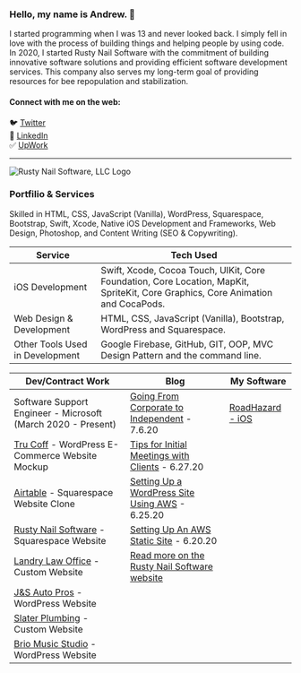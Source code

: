 ### Hello, my name is Andrew. 👋

I started programming when I was 13 and never looked back. I simply fell in love with the process of building things and helping people by using code. In 2020, I started Rusty Nail Software with the commitment of building innovative software solutions and providing efficient software development services. This company also serves my long-term goal of providing resources for bee repopulation and stabilization.

#### Connect with me on the web:
🐦 [Twitter](https://twitter.com/andrewlundydev/) <br>
💼 [LinkedIn](https://www.linkedin.com/in/andrewlundydev/) <br>
✅ [UpWork](https://www.upwork.com/freelancers/~0199be2378363dff7b)
<hr>

![Rusty Nail Software, LLC Logo](https://static1.squarespace.com/static/5dcb0ef151622a11ac0892a7/5ef1bf21d15ac858b6a5552f/5f0cc4ba6720a9003b731f43/1594672315966/RNS_FULL_BLKCLR.png?format=40w)

### Portfilio & Services 
Skilled in HTML, CSS, JavaScript (Vanilla), WordPress, Squarespace, Bootstrap, Swift, Xcode, Native iOS Development and Frameworks, Web Design, Photoshop, and Content Writing (SEO & Copywriting). <br>


Service | Tech Used
------------ | -------------
iOS Development | Swift, Xcode, Cocoa Touch, UIKit, Core Foundation, Core Location, MapKit, SpriteKit, Core Graphics, Core Animation and CocaPods.
Web Design & Development | HTML, CSS, JavaScript (Vanilla), Bootstrap, WordPress and Squarespace.
Other Tools Used in Development | Google Firebase, GitHub, GIT, OOP, MVC Design Pattern and the command line.


Dev/Contract Work | Blog | My Software
------------ | ------------- | -------------
Software Support Engineer - Microsoft (March 2020 - Present) | [Going From Corporate to Independent](https://rustynailsoftware.com/dev-blog/going-from-corporate-to-independent) - 7.6.20 | [RoadHazard - iOS](https://rustynailsoftware.com/roadhazard)
[Tru Coff](https://rustynailsoftware.com/wordpress-ecommerce) - WordPress E-Commerce Website Mockup | [Tips for Initial Meetings with Clients](https://rustynailsoftware.com/dev-blog/tips-for-initial-meetings-with-clients) - 6.27.20 |
[Airtable](https://rustynailsoftware.com/work/airtable-clone) - Squarespace Website Clone | [Setting Up a WordPress Site Using AWS](https://rustynailsoftware.com/dev-blog/hn9opdswphvk7rntlkqs2f7v97yo9z) - 6.25.20 | 
[Rusty Nail Software](https://rustynailsoftware.com) - Squarespace Website | [Setting Up An AWS Static Site](https://rustynailsoftware.com/dev-blog/setting-up-an-aws-static-site) - 6.20.20 |
[Landry Law Office](https://rustynailsoftware.com/landry-law-office) - Custom Website | [Read more on the Rusty Nail Software website](https://rustynailsoftware.com/dev-blog) |
[J&S Auto Pros](https://rustynailsoftware.com/js-auto-pros) - WordPress Website | |
[Slater Plumbing](https://rustynailsoftware.com/slater-plumbing) - Custom Website | |
[Brio Music Studio](https://rustynailsoftware.com/brio-music-studio) - WordPress Website | |







<!--
**andrew-lundy/andrew-lundy** is a ✨ _special_ ✨ repository because its `README.md` (this file) appears on your GitHub profile.

Here are some ideas to get you started:

- 🔭 I’m currently working on ...
- 🌱 I’m currently learning ...
- 👯 I’m looking to collaborate on ...
- 🤔 I’m looking for help with ...
- 💬 Ask me about ...
- 📫 How to reach me: ...
- 😄 Pronouns: ...
- ⚡ Fun fact: ...
-->
